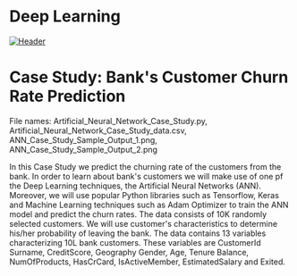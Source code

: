 # Deep Learning 


[![Header](https://www.stonebridge.uk.com/blog/wp-content/uploads/2019/10/neuron-animation-blog.gif&auto=format&ar=2:1&mode=crop&crop=face "Header")]()


# Case Study: Bank's Customer Churn Rate Prediction 
File names: Artificial_Neural_Network_Case_Study.py, Artificial_Neural_Network_Case_Study_data.csv, ANN_Case_Study_Sample_Output_1.png, ANN_Case_Study_Sample_Output_2.png

In this Case Study we predict the churning rate of the customers from the bank. In order to learn about bank's customers we will make use of one pf the Deep Learning techniques, the Artificial Neural Networks (ANN).
Moreover, we will use popular Python libraries such as Tensorflow, Keras and Machine Learning techniques such as Adam Optimizer to train the ANN model and predict the churn rates.  The data consists of 10K randomly selected customers. We will use customer's characteristics to determine his/her probability of leaving the bank. The data contains 13 variables characterizing 10L bank customers. These variables are CustomerId	Surname,	CreditScore, Geography	Gender, Age, Tenure	Balance, NumOfProducts, HasCrCard, IsActiveMember, EstimatedSalary and Exited. 

